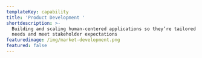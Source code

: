 ```yaml
---
templateKey: capability
title: 'Product Development '
shortdescription: >-
  Building and scaling human-centered applications so they’re tailored to user
  needs and meet stakeholder expectations
featuredimage: /img/market-development.png
featured: false
---
```


